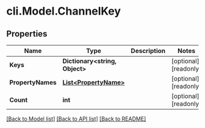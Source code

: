 # cli.Model.ChannelKey

## Properties

Name | Type | Description | Notes
------------ | ------------- | ------------- | -------------
**Keys** | **Dictionary&lt;string, Object&gt;** |  | [optional] [readonly] 
**PropertyNames** | [**List&lt;PropertyName&gt;**](PropertyName.md) |  | [optional] [readonly] 
**Count** | **int** |  | [optional] [readonly] 

[[Back to Model list]](../README.md#documentation-for-models) [[Back to API list]](../README.md#documentation-for-api-endpoints) [[Back to README]](../README.md)

